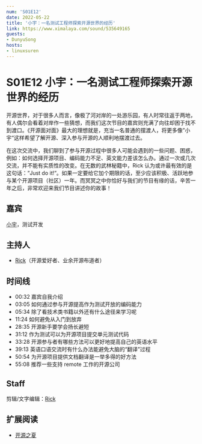 ```yaml
---
num: 'S01E12'
date: 2022-05-22
title: '小宇：一名测试工程师探索开源世界的经历'
link: https://www.ximalaya.com/sound/535649165
guests:
- DunyuSong
hosts:
- linuxsuren
---
```


# S01E12 小宇：一名测试工程师探索开源世界的经历

开源世界，对于很多人而言，像极了河对岸的一处游乐园，有人时常往返于两地，有人偶尔会看着对岸作一些猜想，而我们这次节目的嘉宾则充满了向往却困于找不到渡口。《开源面对面》最大的理想就是，充当一名普通的摆渡人，将更多像”小宇“这样希望了解开源、深入参与开源的人顺利地摆渡过去。

在这次交流中，我们聊到了参与开源过程中很多人可能会遇到的一些问题、困惑，例如：如何选择开源项目、编码能力不足、英文能力差该怎么办。通过一次或几次交流，并不能有实质性的改变。在无数的武林秘籍中，Rick 认为或许最有效的是这句话：“Just do it!“。如果一定要给它加个期限的话，至少应该积极、活跃地参与某个开源项目（社区）一年。而冥冥之中你恰好与我们的节目有缘的话，辛苦一年之后，非常欢迎来我们节目讲述你的故事！

## 嘉宾
[小宇](https://github.com/DunyuSong)，测试开发

## 主持人
* [Rick](https://github.com/linuxsuren)（开源爱好者、业余开源布道者）

## 时间线
* 00:32 嘉宾自我介绍
* 03:05 如何通过参与开源提高作为测试开放的编码能力
* 05:34 除了看技术类书籍以外还有什么途径来学习呢
* 11:24 如何避免从入门到放弃
* 28:35 开源新手要学会扬长避短
* 31:12 作为测试可以为开源项目提交单元测试代码
* 33:28 开源参与者有哪些方法可以更好地提高自己的英语水平
* 39:13 英语口语交流时有什么办法能避免大脑的“翻译”过程
* 50:54 为开源项目提供文档翻译是一举多得的好方法
* 55:08 推荐一些支持 remote 工作的开源公司

## Staff
剪辑/文字编辑：[Rick](https://github.com/linuxsuren)

## 扩展阅读
* [开源之夏](https://summer-ospp.ac.cn/)
